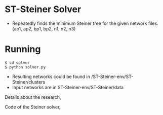 # ST-Steiner Solver

- Repeatedly finds the minimum Steiner tree for the given network files.(ap1, ap2, bp1, bp2, n1, n2, n3)

# Running

```shell
$ cd solver
$ python solver.py
```

- Resulting networks could be found in /ST-Steiner-env/ST-Steiner/clusters
- Input networks are in ST-Steiner-env/ST-Steiner/data

Details about the research,
<a href="https://www.biorxiv.org/content/early/2018/01/30/256693"></a>

Code of the Steiner solver,
<a href="https://github.com/ciceklab/ST-Steiner.git"></a>